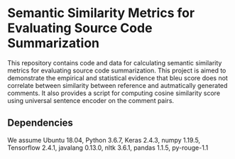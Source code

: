 # Semantic Similarity Metrics for Evaluating Source Code Summarization
This repository contains code and data for calculating semantic similarity metrics for evaluating source code summarization. This project is aimed to demonstrate the empirical and statistical evidence that bleu score does not correlate between similarity between reference and autmatically generated comments. It also provides a script for computing cosine similarity score using universal sentence encoder on the comment pairs.

## Dependencies
We assume Ubuntu 18.04, Python 3.6.7, Keras 2.4.3, numpy 1.19.5, Tensorflow 2.4.1, javalang 0.13.0, nltk 3.6.1, pandas 1.1.5, py-rouge-1.1
